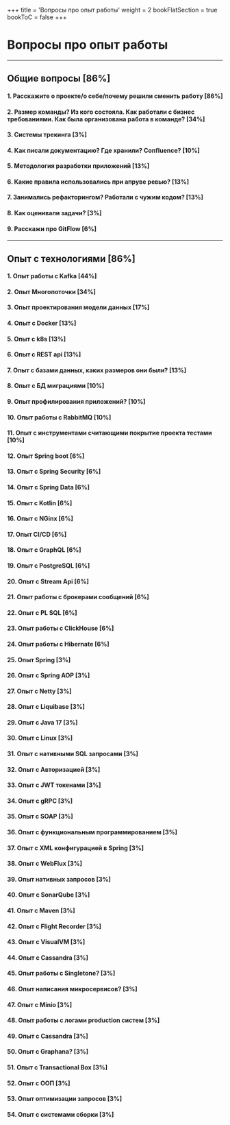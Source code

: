 +++
title = 'Вопросы про опыт работы'
weight = 2
bookFlatSection = true
bookToC = false
+++

# Вопросы про опыт работы

---
## Общие вопросы [86%]

#### 1. Расскажите о проекте/о себе/почему решили сменить работу [86%]
#### 2. Размер команды? Из кого состояла. Как работали с бизнес требованиями. Как была организована работа в команде? [34%]
#### 3. Системы трекинга [3%]
#### 4. Как писали документацию? Где хранили? Confluence? [10%]
#### 5. Методология разработки приложений [13%]
#### 6. Какие правила использовались при апруве ревью? [13%]
#### 7. Занимались рефакторингом? Работали с чужим кодом? [13%]
#### 8. Как оценивали задачи? [3%]
#### 9. Расскажи про GitFlow [6%]


---
## Опыт с технологиями [86%]

#### 1. Опыт работы с Kafka [44%]
#### 2. Опыт Многопоточки [34%]
#### 3. Опыт проектирования модели данных [17%]
#### 4. Опыт с Docker [13%]
#### 5. Опыт с k8s [13%]
#### 6. Опыт с REST api [13%]
#### 7. Опыт с базами данных, каких размеров они были? [13%]
#### 8. Опыт с БД миграциями [10%]
#### 9. Опыт профилирования приложений? [10%]
#### 10. Опыт работы с RabbitMQ [10%]
#### 11. Опыт с инструментами считающими покрытие проекта тестами [10%]
#### 12. Опыт Spring boot [6%]
#### 13. Опыт с Spring Security [6%]
#### 14. Опыт с Spring Data [6%]
#### 15. Опыт с Kotlin [6%]
#### 16. Опыт с NGinx [6%]
#### 17. Опыт CI/CD [6%]
#### 18. Опыт с GraphQL [6%]
#### 19. Опыт с PostgreSQL [6%]
#### 20. Опыт с Stream Api [6%]
#### 21. Опыт работы с брокерами сообщений [6%]
#### 22. Опыт с PL SQL [6%]
#### 23. Опыт работы с ClickHouse [6%]
#### 24. Опыт работы с Hibernate [6%]
#### 25. Опыт Spring [3%]
#### 26. Опыт с Spring AOP [3%]
#### 27. Опыт с Netty [3%]
#### 28. Опыт с Liquibase [3%]
#### 29. Опыт с Java 17 [3%]
#### 30. Опыт с Linux [3%]
#### 31. Опыт с нативными SQL запросами [3%]
#### 32. Опыт с Авторизацией [3%]
#### 33. Опыт с JWT токенами [3%]
#### 34. Опыт с gRPC [3%]
#### 35. Опыт с SOAP [3%]
#### 36. Опыт с функциональным программированием [3%]
#### 37. Опыт с XML конфигурацией в Spring [3%]
#### 38. Опыт с WebFlux [3%]
#### 39. Опыт нативных запросов [3%]
#### 40. Опыт с SonarQube [3%]
#### 41. Опыт с Maven [3%]
#### 42. Опыт с Flight Recorder [3%]
#### 43. Опыт с VisualVM [3%]
#### 44. Опыт с Cassandra [3%]
#### 45. Опыт работы с Singletone? [3%]
#### 46. Опыт написания микросервисов? [3%]
#### 47. Опыт с Minio [3%]
#### 48. Опыт работы с логами production систем [3%]
#### 49. Опыт с Cassandra [3%]
#### 50. Опыт с Graphana?  [3%]
#### 51. Опыт с Transactional Box [3%]
#### 52. Опыт с ООП [3%]
#### 53. Опыт оптимизации запросов [3%]
#### 54. Опыт с системами сборки [3%]